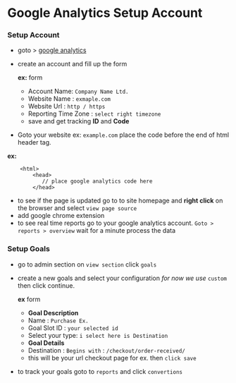 # Google Analytics Setup Account

### Setup Account
- goto > [google analytics](https://analytics.google.com/analytics/web/)
- create an account and fill up the form
      
     **ex:** form
     - Account Name: `Company Name Ltd.`
     - Website Name : `exmaple.com`
     - Website Url : `http / https`
     - Reporting Time Zone : `select right timezone`
     - save and get tracking **ID** and **Code**


- Goto your website ex: `example.com` place the code before the end of html header tag.

**ex:**

        <html>
            <head>
               // place google analytics code here
            </head>
- to see if the page is updated go to to site homepage and **right click** on the browser and select `view page source`
- add google chrome extension
- to see real time reports go to your google analytics account. `Goto > reports > overview` 
wait for a minute process the data

### Setup Goals
- go to admin section on `view section` click `goals`
- create a new goals and select your configuration *for now we use* `custom` then click continue.

     **ex** form
     - **Goal Description**
     - Name : `Purchase Ex.`
     - Goal Slot ID : `your selected id`
     - Select your type: `i select here is Destination`
     - **Goal Details**
     - Destination : `Begins with` : `/checkout/order-received/` 
     - this will be your url checkout page for ex. then `click save`
  
 - to track your goals goto to `reports` and click `convertions`
